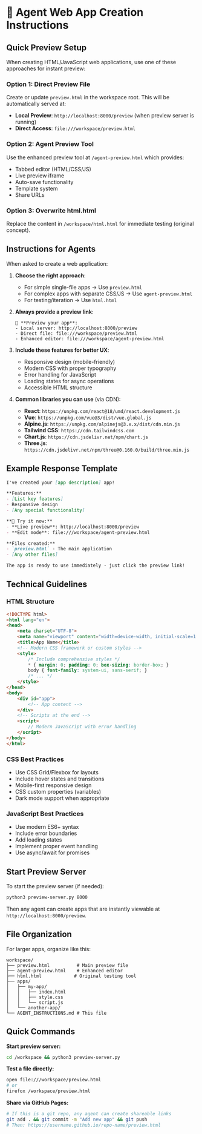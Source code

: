 # 🤖 Agent Web App Creation Instructions

## Quick Preview Setup

When creating HTML/JavaScript web applications, use one of these approaches for instant preview:

### Option 1: Direct Preview File
Create or update `preview.html` in the workspace root. This will be automatically served at:
- **Local Preview**: `http://localhost:8000/preview` (when preview server is running)
- **Direct Access**: `file:///workspace/preview.html`

### Option 2: Agent Preview Tool
Use the enhanced preview tool at `/agent-preview.html` which provides:
- Tabbed editor (HTML/CSS/JS)
- Live preview iframe
- Auto-save functionality
- Template system
- Share URLs

### Option 3: Overwrite html.html
Replace the content in `/workspace/html.html` for immediate testing (original concept).

## Instructions for Agents

When asked to create a web application:

1. **Choose the right approach**:
   - For simple single-file apps → Use `preview.html`
   - For complex apps with separate CSS/JS → Use `agent-preview.html`
   - For testing/iteration → Use `html.html`

2. **Always provide a preview link**:
   ```
   🚀 **Preview your app**: 
   - Local server: http://localhost:8000/preview
   - Direct file: file:///workspace/preview.html
   - Enhanced editor: file:///workspace/agent-preview.html
   ```

3. **Include these features for better UX**:
   - Responsive design (mobile-friendly)
   - Modern CSS with proper typography
   - Error handling for JavaScript
   - Loading states for async operations
   - Accessible HTML structure

4. **Common libraries you can use** (via CDN):
   - **React**: `https://unpkg.com/react@18/umd/react.development.js`
   - **Vue**: `https://unpkg.com/vue@3/dist/vue.global.js`
   - **Alpine.js**: `https://unpkg.com/alpinejs@3.x.x/dist/cdn.min.js`
   - **Tailwind CSS**: `https://cdn.tailwindcss.com`
   - **Chart.js**: `https://cdn.jsdelivr.net/npm/chart.js`
   - **Three.js**: `https://cdn.jsdelivr.net/npm/three@0.160.0/build/three.min.js`

## Example Response Template

```markdown
I've created your [app description] app! 

**Features:**
- [List key features]
- Responsive design
- [Any special functionality]

**🚀 Try it now:**
- **Live preview**: http://localhost:8000/preview
- **Edit mode**: file:///workspace/agent-preview.html

**Files created:**
- `preview.html` - The main application
- [Any other files]

The app is ready to use immediately - just click the preview link!
```

## Technical Guidelines

### HTML Structure
```html
<!DOCTYPE html>
<html lang="en">
<head>
    <meta charset="UTF-8">
    <meta name="viewport" content="width=device-width, initial-scale=1.0">
    <title>App Name</title>
    <!-- Modern CSS framework or custom styles -->
    <style>
        /* Include comprehensive styles */
        * { margin: 0; padding: 0; box-sizing: border-box; }
        body { font-family: system-ui, sans-serif; }
        /* ... */
    </style>
</head>
<body>
    <div id="app">
        <!-- App content -->
    </div>
    <!-- Scripts at the end -->
    <script>
        // Modern JavaScript with error handling
    </script>
</body>
</html>
```

### CSS Best Practices
- Use CSS Grid/Flexbox for layouts
- Include hover states and transitions
- Mobile-first responsive design
- CSS custom properties (variables)
- Dark mode support when appropriate

### JavaScript Best Practices
- Use modern ES6+ syntax
- Include error boundaries
- Add loading states
- Implement proper event handling
- Use async/await for promises

## Start Preview Server

To start the preview server (if needed):
```bash
python3 preview-server.py 8000
```

Then any agent can create apps that are instantly viewable at `http://localhost:8000/preview`.

## File Organization

For larger apps, organize like this:
```
workspace/
├── preview.html          # Main preview file
├── agent-preview.html    # Enhanced editor
├── html.html            # Original testing tool
├── apps/
│   ├── my-app/
│   │   ├── index.html
│   │   ├── style.css
│   │   └── script.js
│   └── another-app/
└── AGENT_INSTRUCTIONS.md # This file
```

## Quick Commands

**Start preview server:**
```bash
cd /workspace && python3 preview-server.py
```

**Test a file directly:**
```bash
open file:///workspace/preview.html
# or
firefox /workspace/preview.html
```

**Share via GitHub Pages:**
```bash
# If this is a git repo, any agent can create shareable links
git add . && git commit -m "Add new app" && git push
# Then: https://username.github.io/repo-name/preview.html
```